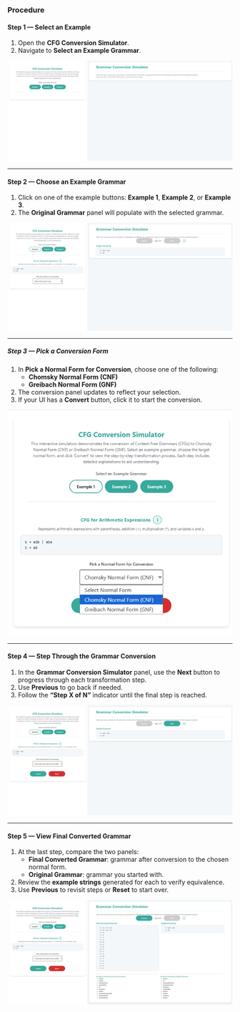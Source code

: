 ### Procedure 

#### Step 1 — Select an Example
1. Open the **CFG Conversion Simulator**.
2. Navigate to **Select an Example Grammar**.

![Step 1 — Select Examples](./images/step1selecteg.png)

---

#### Step 2 — Choose an Example Grammar
1. Click on one of the example buttons: **Example 1**, **Example 2**, or **Example 3**.
2. The **Original Grammar** panel will populate with the selected grammar.

![Step 2 — Select Example Button](./images/step2selectedeg.png)

---

##### Step 3 — Pick a Conversion Form
1. In **Pick a Normal Form for Conversion**, choose one of the following:
   - **Chomsky Normal Form (CNF)**
   - **Greibach Normal Form (GNF)**
2. The conversion panel updates to reflect your selection.
3. If your UI has a **Convert** button, click it to start the conversion.

![Step 3 — Pick a Conversion Form](./images/step3choose.png)

---

#### Step 4 — Step Through the Grammar Conversion
1. In the **Grammar Conversion Simulator** panel, use the **Next** button to progress through each transformation step.
2. Use **Previous** to go back if needed.
3. Follow the **“Step X of N”** indicator until the final step is reached.

![Step 4 — Click Next to view each conversion step](./images/step4clickconvert.png)

---

#### Step 5 — View Final Converted Grammar
1. At the last step, compare the two panels:
   - **Final Converted Grammar**: grammar after conversion to the chosen normal form.
   - **Original Grammar**: grammar you started with.
2. Review the **example strings** generated for each to verify equivalence.
3. Use **Previous** to revisit steps or **Reset** to start over.

![Step 5 — Final Converted vs Original Grammar](./images/step5finish.png)

